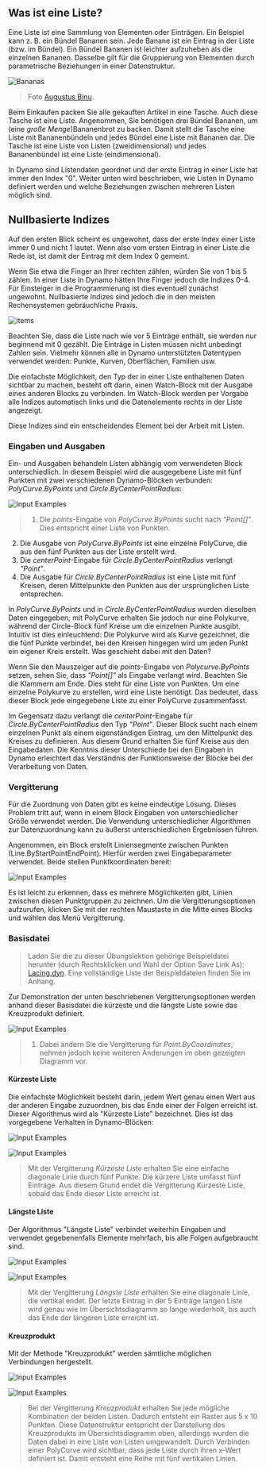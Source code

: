 

## Was ist eine Liste?

Eine Liste ist eine Sammlung von Elementen oder Einträgen. Ein Beispiel kann z. B. ein Bündel Bananen sein. Jede Banane ist ein Eintrag in der Liste (bzw. im Bündel). Ein Bündel Bananen ist leichter aufzuheben als die einzelnen Bananen. Dasselbe gilt für die Gruppierung von Elementen durch parametrische Beziehungen in einer Datenstruktur.

![Bananas](images/6-1/Bananas_white_background_DS.jpg)

> Foto [Augustus Binu](https://commons.wikimedia.org/wiki/File:Bananas_white_background_DS.jpg?fastcci_from=11404890&c1=11404890&d1=15&s=200&a=list).

Beim Einkaufen packen Sie alle gekauften Artikel in eine Tasche. Auch diese Tasche ist eine Liste. Angenommen, Sie benötigen drei Bündel Bananen, um (eine *große Menge*)Bananenbrot zu backen. Damit stellt die Tasche eine Liste mit Bananenbündeln und jedes Bündel eine Liste mit Bananen dar. Die Tasche ist eine Liste von Listen (zweidimensional) und jedes Bananenbündel ist eine Liste (eindimensional).

In Dynamo sind Listendaten geordnet und der erste Eintrag in einer Liste hat immer den Index "0". Weiter unten wird beschrieben, wie Listen in Dynamo definiert werden und welche Beziehungen zwischen mehreren Listen möglich sind.

## Nullbasierte Indizes

Auf den ersten Blick scheint es ungewohnt, dass der erste Index einer Liste immer 0 und nicht 1 lautet. Wenn also vom ersten Eintrag in einer Liste die Rede ist, ist damit der Eintrag mit dem Index 0 gemeint.

Wenn Sie etwa die Finger an Ihrer rechten zählen, würden Sie von 1 bis 5 zählen. In einer Liste in Dynamo hätten Ihre Finger jedoch die Indizes 0–4. Für Einsteiger in die Programmierung ist dies eventuell zunächst ungewohnt. Nullbasierte Indizes sind jedoch die in den meisten Rechensystemen gebräuchliche Praxis.

![items](images/6-1/items.jpg)

Beachten Sie, dass die Liste nach wie vor 5 Einträge enthält, sie werden nur beginnend mit 0 gezählt. Die Einträge in Listen müssen nicht unbedingt Zahlen sein. Vielmehr können alle in Dynamo unterstützten Datentypen verwendet werden: Punkte, Kurven, Oberflächen, Familien usw.

Die einfachste Möglichkeit, den Typ der in einer Liste enthaltenen Daten sichtbar zu machen, besteht oft darin, einen Watch-Block mit der Ausgabe eines anderen Blocks zu verbinden. Im Watch-Block werden per Vorgabe alle Indizes automatisch links und die Datenelemente rechts in der Liste angezeigt.

Diese Indizes sind ein entscheidendes Element bei der Arbeit mit Listen.

### Eingaben und Ausgaben

Ein- und Ausgaben behandeln Listen abhängig vom verwendeten Block unterschiedlich. In diesem Beispiel wird die ausgegebene Liste mit fünf Punkten mit zwei verschiedenen Dynamo-Blöcken verbunden: *PolyCurve.ByPoints* und *Circle.ByCenterPointRadius*:

![Input Examples](images/6-2/PolyCurve.Inputs.jpg)

> 1. Die *points*-Eingabe von *PolyCurve.ByPoints* sucht nach *"Point[]"*. Dies entspricht einer Liste von Punkten.
2. Die Ausgabe von *PolyCurve.ByPoints* ist eine einzelne PolyCurve, die aus den fünf Punkten aus der Liste erstellt wird.
3. Die *centerPoint*-Eingabe für *Circle.ByCenterPointRadius* verlangt *"Point"*.
4. Die Ausgabe für *Circle.ByCenterPointRadius* ist eine Liste mit fünf Kreisen, deren Mittelpunkte den Punkten aus der ursprünglichen Liste entsprechen.

In *PolyCurve.ByPoints* und in *Circle.ByCenterPointRadius* wurden dieselben Daten eingegeben; mit PolyCurve erhalten Sie jedoch nur eine Polykurve, während der Circle-Block fünf Kreise um die einzelnen Punkte ausgibt. Intuitiv ist dies einleuchtend: Die Polykurve wird als Kurve gezeichnet, die die fünf Punkte verbindet, bei den Kreisen hingegen wird um jeden Punkt ein eigener Kreis erstellt. Was geschieht dabei mit den Daten?

Wenn Sie den Mauszeiger auf die *points*-Eingabe von *Polycurve.ByPoints* setzen, sehen Sie, dass *"Point[]"* als Eingabe verlangt wird. Beachten Sie die Klammern am Ende. Dies steht für eine Liste von Punkten. Um eine einzelne Polykurve zu erstellen, wird eine Liste benötigt. Das bedeutet, dass dieser Block jede eingegebene Liste zu einer PolyCurve zusammenfasst.

Im Gegensatz dazu verlangt die *centerPoint*-Eingabe für *Circle.ByCenterPointRadius* den Typ *"Point"*. Dieser Block sucht nach einem einzelnen Punkt als einem eigenständigen Eintrag, um den Mittelpunkt des Kreises zu definieren. Aus diesem Grund erhalten Sie fünf Kreise aus den Eingabedaten. Die Kenntnis dieser Unterschiede bei den Eingaben in Dynamo erleichtert das Verständnis der Funktionsweise der Blöcke bei der Verarbeitung von Daten.

### Vergitterung

Für die Zuordnung von Daten gibt es keine eindeutige Lösung. Dieses Problem tritt auf, wenn in einem Block Eingaben von unterschiedlicher Größe verwendet werden. Die Verwendung unterschiedlicher Algorithmen zur Datenzuordnung kann zu äußerst unterschiedlichen Ergebnissen führen.

Angenommen, ein Block erstellt Liniensegmente zwischen Punkten (Line.ByStartPointEndPoint). Hierfür werden zwei Eingabeparameter verwendet. Beide stellen Punktkoordinaten bereit:

![Input Examples](images/6-1/laceBase.jpg)

Es ist leicht zu erkennen, dass es mehrere Möglichkeiten gibt, Linien zwischen diesen Punktgruppen zu zeichnen. Um die Vergitterungsoptionen aufzurufen, klicken Sie mit der rechten Maustaste in die Mitte eines Blocks und wählen das Menü Vergitterung.

### Basisdatei

> Laden Sie die zu dieser Übungslektion gehörige Beispieldatei herunter (durch Rechtsklicken und Wahl der Option Save Link As): [Lacing.dyn](datasets/6-1/Lacing.dyn). Eine vollständige Liste der Beispieldateien finden Sie im Anhang.

Zur Demonstration der unten beschriebenen Vergitterungsoptionen werden anhand dieser Basisdatei die kürzeste und die längste Liste sowie das Kreuzprodukt definiert.

![Input Examples](images/6-1/lacing.jpg)

> 1. Dabei ändern Sie die Vergitterung für *Point.ByCoordinates*, nehmen jedoch keine weiteren Änderungen im oben gezeigten Diagramm vor.

#### Kürzeste Liste

Die einfachste Möglichkeit besteht darin, jedem Wert genau einen Wert aus der anderen Eingabe zuzuordnen, bis das Ende einer der Folgen erreicht ist. Dieser Algorithmus wird als "Kürzeste Liste" bezeichnet. Dies ist das vorgegebene Verhalten in Dynamo-Blöcken:

![Input Examples](images/6-1/shortestListDiagram.jpg)

![Input Examples](images/6-1/shortestList.jpg)

> Mit der Vergitterung *Kürzeste Liste* erhalten Sie eine einfache diagonale Linie durch fünf Punkte. Die kürzere Liste umfasst fünf Einträge. Aus diesem Grund endet die Vergitterung Kürzeste Liste, sobald das Ende dieser Liste erreicht ist.

#### Längste Liste

Der Algorithmus "Längste Liste" verbindet weiterhin Eingaben und verwendet gegebenenfalls Elemente mehrfach, bis alle Folgen aufgebraucht sind.

![Input Examples](images/6-1/longestListDiagram.jpg)

![Input Examples](images/6-1/longestList.jpg)

> Mit der Vergitterung *Längste Liste* erhalten Sie eine diagonale Linie, die vertikal endet. Der letzte Eintrag in der 5 Einträge langen Liste wird genau wie im Übersichtsdiagramm so lange wiederholt, bis auch das Ende der längeren Liste erreicht ist.

#### Kreuzprodukt

Mit der Methode "Kreuzprodukt" werden sämtliche möglichen Verbindungen hergestellt.

![Input Examples](images/6-1/crossProductDiagram.jpg)

![Input Examples](images/6-1/crossProduct.jpg)

> Bei der Vergitterung *Kreuzprodukt* erhalten Sie jede mögliche Kombination der beiden Listen. Dadurch entsteht ein Raster aus 5 x 10 Punkten. Diese Datenstruktur entspricht der Darstellung des Kreuzprodukts im Übersichtsdiagramm oben, allerdings wurden die Daten dabei in eine Liste von Listen umgewandelt. Durch Verbinden einer PolyCurve wird sichtbar, dass jede Liste durch ihren x-Wert definiert ist. Damit entsteht eine Reihe mit fünf vertikalen Linien.

